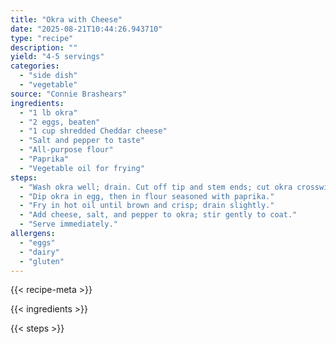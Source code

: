```yaml
---
title: "Okra with Cheese"
date: "2025-08-21T10:44:26.943710"
type: "recipe"
description: ""
yield: "4-5 servings"
categories:
  - "side dish"
  - "vegetable"
source: "Connie Brashears"
ingredients:
  - "1 lb okra"
  - "2 eggs, beaten"
  - "1 cup shredded Cheddar cheese"
  - "Salt and pepper to taste"
  - "All-purpose flour"
  - "Paprika"
  - "Vegetable oil for frying"
steps:
  - "Wash okra well; drain. Cut off tip and stem ends; cut okra crosswise into 1/2 inch slices."
  - "Dip okra in egg, then in flour seasoned with paprika."
  - "Fry in hot oil until brown and crisp; drain slightly."
  - "Add cheese, salt, and pepper to okra; stir gently to coat."
  - "Serve immediately."
allergens:
  - "eggs"
  - "dairy"
  - "gluten"
---
```


{{< recipe-meta >}}

{{< ingredients >}}

{{< steps >}}
